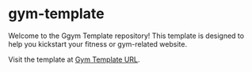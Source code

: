 # gym-template

Welcome to the Ggym Template repository! This template is designed to help you kickstart your fitness or gym-related website.

Visit the template at [Gym Template URL](https://minollobo.github.io/gym-template/).


